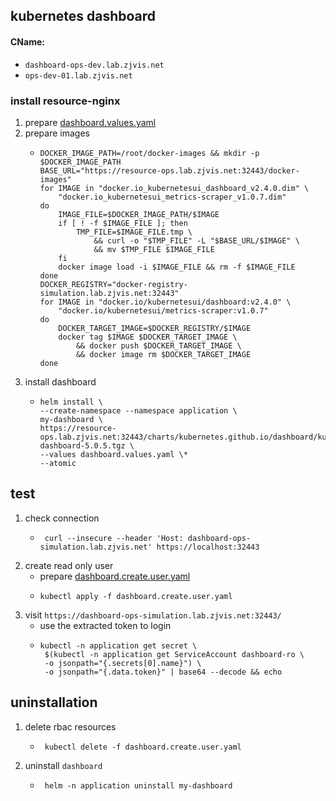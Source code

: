 ## kubernetes dashboard
#### CName:
* `dashboard-ops-dev.lab.zjvis.net`
* `ops-dev-01.lab.zjvis.net`

### install resource-nginx
1. prepare [dashboard.values.yaml](resources/dashboard.values.yaml.md)
2. prepare images
    * ```shell
      DOCKER_IMAGE_PATH=/root/docker-images && mkdir -p $DOCKER_IMAGE_PATH
      BASE_URL="https://resource-ops.lab.zjvis.net:32443/docker-images"
      for IMAGE in "docker.io_kubernetesui_dashboard_v2.4.0.dim" \
          "docker.io_kubernetesui_metrics-scraper_v1.0.7.dim" 
      do
          IMAGE_FILE=$DOCKER_IMAGE_PATH/$IMAGE
          if [ ! -f $IMAGE_FILE ]; then
              TMP_FILE=$IMAGE_FILE.tmp \
                  && curl -o "$TMP_FILE" -L "$BASE_URL/$IMAGE" \
                  && mv $TMP_FILE $IMAGE_FILE
          fi
          docker image load -i $IMAGE_FILE && rm -f $IMAGE_FILE
      done
      DOCKER_REGISTRY="docker-registry-simulation.lab.zjvis.net:32443"
      for IMAGE in "docker.io/kubernetesui/dashboard:v2.4.0" \
          "docker.io/kubernetesui/metrics-scraper:v1.0.7" 
      do
          DOCKER_TARGET_IMAGE=$DOCKER_REGISTRY/$IMAGE
          docker tag $IMAGE $DOCKER_TARGET_IMAGE \
              && docker push $DOCKER_TARGET_IMAGE \
              && docker image rm $DOCKER_TARGET_IMAGE
      done
      ```
3. install dashboard
   * ```shell
     helm install \
     --create-namespace --namespace application \
     my-dashboard \
     https://resource-ops.lab.zjvis.net:32443/charts/kubernetes.github.io/dashboard/kubernetes-dashboard-5.0.5.tgz \
     --values dashboard.values.yaml \*
     --atomic
     ```
     
## test
1. check connection
   * ```shell
      curl --insecure --header 'Host: dashboard-ops-simulation.lab.zjvis.net' https://localhost:32443
     ```
2. create read only user
   * prepare [dashboard.create.user.yaml](resources/dashboard.create.user.yaml.md)
   * ```shell
     kubectl apply -f dashboard.create.user.yaml
     ``` 
3. visit `https://dashboard-ops-simulation.lab.zjvis.net:32443/`
   * use the extracted token to login
   * ```shell
     kubectl -n application get secret \
      $(kubectl -n application get ServiceAccount dashboard-ro \
      -o jsonpath="{.secrets[0].name}") \
      -o jsonpath="{.data.token}" | base64 --decode && echo
     ```

## uninstallation
1. delete rbac resources
   * ```shell
      kubectl delete -f dashboard.create.user.yaml
     ```
2. uninstall `dashboard`
   * ```shell
      helm -n application uninstall my-dashboard
     ``` 

